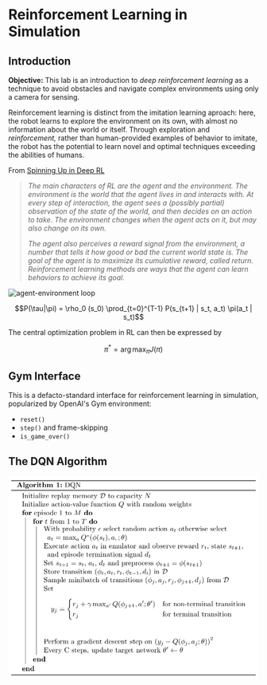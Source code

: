 # Reinforcement Learning in Simulation

## Introduction

**Objective:** This lab is an introduction to *deep reinforcement learning* as a technique to avoid obstacles and navigate complex environments using only a camera for sensing.

Reinforcement learning is distinct from the imitation learning aproach: here, the robot learns to explore the environment on its own, with almost no information about the world or itself. Through exploration and *reinforcement,* rather than human-provided examples of behavior to imitate, the robot has the potential to learn novel and optimal techniques exceeding the abilities of humans.

From [Spinning Up in Deep RL](https://spinningup.openai.com/en/latest/spinningup/rl_intro.html)

> *The main characters of RL are the agent and the environment. The environment is the world that the agent lives in and interacts with. At every step of interaction, the agent sees a (possibly partial) observation of the state of the world, and then decides on an action to take. The environment changes when the agent acts on it, but may also change on its own.*
>
> *The agent also perceives a reward signal from the environment, a number that tells it how good or bad the current world state is. The goal of the agent is to maximize its cumulative reward, called return. Reinforcement learning methods are ways that the agent can learn behaviors to achieve its goal.*

![agent-environment loop](https://spinningup.openai.com/en/latest/_images/rl_diagram_transparent_bg.png)




$$P(\tau|\pi) = \rho_0 (s_0) \prod_{t=0}^{T-1} P(s_{t+1} | s_t, a_t) \pi(a_t | s_t)$$


<!-- The expected return (for whichever measure), denoted by $J(\pi)$ , is then:

$$J(\pi) = \int_{\tau} P(\tau|\pi) R(\tau) = \underE{\tau\sim \pi}{R(\tau)}$$
-->

The central optimization problem in RL can then be expressed by



$$\pi^* = \arg \max_{\pi} J(\pi)$$

## Gym Interface

This is a defacto-standard interface for reinforcement learning in simulation, popularized by OpenAI's Gym environment:



* `reset()`
* `step()` and frame-skipping
* `is_game_over()`


## The DQN Algorithm

![dqn](img/dqn.png)